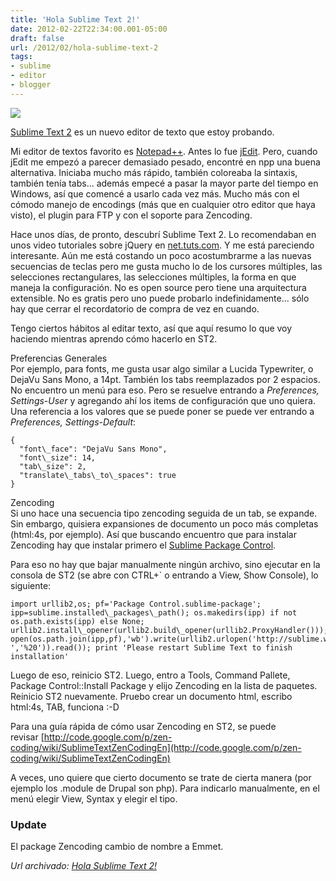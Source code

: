 ```yaml
---
title: 'Hola Sublime Text 2!'
date: 2012-02-22T22:34:00.001-05:00
draft: false
url: /2012/02/hola-sublime-text-2
tags: 
- sublime
- editor
- blogger
---
```


[![](http://3.bp.blogspot.com/-GAcPqZLiy-E/T0WtNTBdyJI/AAAAAAAABvs/-KutAcqdQUM/s1600/sublimetext2-icon.png)](http://3.bp.blogspot.com/-GAcPqZLiy-E/T0WtNTBdyJI/AAAAAAAABvs/-KutAcqdQUM/s1600/sublimetext2-icon.png)

[Sublime Text 2](http://www.sublimetext.com/2) es un nuevo editor de texto que estoy probando.  
  
Mi editor de textos favorito es [Notepad++](http://notepad-plus-plus.org/). Antes lo fue [jEdit](http://www.jedit.org/). Pero, cuando jEdit me empezó a parecer demasiado pesado, encontré en npp una buena alternativa. Iniciaba mucho más rápido, también coloreaba la sintaxis, también tenía tabs... además empecé a pasar la mayor parte del tiempo en Windows, así que comencé a usarlo cada vez más. Mucho más con el cómodo manejo de encodings (más que en cualquier otro editor que haya visto), el plugin para FTP y con el soporte para Zencoding.  
  
Hace unos días, de pronto, descubrí Sublime Text 2. Lo recomendaban en unos video tutoriales sobre jQuery en [net.tuts.com](http://net.tuts.com/). Y me está pareciendo interesante. Aún me está costando un poco acostumbrarme a las nuevas secuencias de teclas pero me gusta mucho lo de los cursores múltiples, las selecciones rectangulares, las selecciones múltiples, la forma en que maneja la configuración. No es open source pero tiene una arquitectura extensible. No es gratis pero uno puede probarlo indefinidamente... sólo hay que cerrar el recordatorio de compra de vez en cuando.  
  
Tengo ciertos hábitos al editar texto, así que aquí resumo lo que voy haciendo mientras aprendo cómo hacerlo en ST2.  
  
Preferencias Generales  
Por ejemplo, para fonts, me gusta usar algo similar a Lucida Typewriter, o DejaVu Sans Mono, a 14pt. También los tabs reemplazados por 2 espacios.  
No encuentro un menú para eso. Pero se resuelve entrando a _Preferences, Settings-User_ y agregando ahí los items de configuración que uno quiera. Una referencia a los valores que se puede poner se puede ver entrando a _Preferences, Settings-Default_:  
  
```
{  
  "font\_face": "DejaVu Sans Mono",  
  "font\_size": 14,  
  "tab\_size": 2,  
  "translate\_tabs\_to\_spaces": true  
}  

```  
Zencoding  
Si uno hace una secuencia tipo zencoding seguida de un tab, se expande. Sin embargo, quisiera expansiones de documento un poco más completas (html:4s, por ejemplo). Así que buscando encuentro que para instalar Zencoding hay que instalar primero el [Sublime Package Control](http://wbond.net/sublime_packages/package_control).  
  
Para eso no hay que bajar manualmente ningún archivo, sino ejecutar en la consola de ST2 (se abre con CTRL+\` o entrando a View, Show Console), lo siguiente:  
  
```
import urllib2,os; pf='Package Control.sublime-package'; ipp=sublime.installed\_packages\_path(); os.makedirs(ipp) if not os.path.exists(ipp) else None; urllib2.install\_opener(urllib2.build\_opener(urllib2.ProxyHandler())); open(os.path.join(ipp,pf),'wb').write(urllib2.urlopen('http://sublime.wbond.net/'+pf.replace(' ','%20')).read()); print 'Please restart Sublime Text to finish installation'  

```  
Luego de eso, reinicio ST2. Luego, entro a Tools, Command Pallete, Package Control::Install Package y elijo Zencoding en la lista de paquetes. Reinicio ST2 nuevamente. Pruebo crear un documento html, escribo html:4s, TAB, funciona :-D  
  
Para una guía rápida de cómo usar Zencoding en ST2, se puede revisar [http://code.google.com/p/zen-coding/wiki/SublimeTextZenCodingEn](http://code.google.com/p/zen-coding/wiki/SublimeTextZenCodingEn)  
  
A veces, uno quiere que cierto documento se trate de cierta manera (por ejemplo los .module de Drupal son php). Para indicarlo manualmente, en el menú elegir View, Syntax y elegir el tipo.  

### Update

El package Zencoding cambio de nombre a Emmet.

_*Url archivado: [Hola Sublime Text 2!](https://akcdev.blogspot.com/2012/02/hola-sublime-text-2.html)*_
